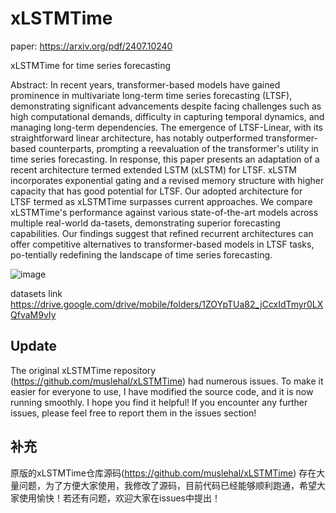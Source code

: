 # xLSTMTime

paper:
https://arxiv.org/pdf/2407.10240

xLSTMTime for time series forecasting 

Abstract: In recent years, transformer-based models have gained prominence in multivariate long-term time series forecasting (LTSF), demonstrating significant advancements despite facing challenges such as high computational demands, difficulty in capturing temporal dynamics, and managing long-term dependencies. The emergence of LTSF-Linear, with its straightforward linear architecture, has notably outperformed transformer-based counterparts, prompting a reevaluation of the transformer's utility in time series forecasting. In response, this paper presents an adaptation of a recent architecture termed extended LSTM (xLSTM) for LTSF. xLSTM incorporates exponential gating and a revised memory structure with higher capacity that has good potential for LTSF. Our adopted architecture for LTSF termed as xLSTMTime surpasses current approaches. We compare xLSTMTime's performance against various state-of-the-art models across multiple real-world da-tasets, demonstrating superior forecasting capabilities. Our findings suggest that refined recurrent architectures can offer competitive alternatives to transformer-based models in LTSF tasks, po-tentially redefining the landscape of time series forecasting. 

![image](https://github.com/user-attachments/assets/dbec9452-dd0f-432e-b1e1-22cffe6fcf8a)



datasets link 
https://drive.google.com/drive/mobile/folders/1ZOYpTUa82_jCcxIdTmyr0LXQfvaM9vIy


## Update

The original xLSTMTime repository (https://github.com/muslehal/xLSTMTime) had numerous issues. To make it easier for everyone to use, I have modified the source code, and it is now running smoothly. I hope you find it helpful! If you encounter any further issues, please feel free to report them in the issues section!


## 补充

原版的xLSTMTime仓库源码(https://github.com/muslehal/xLSTMTime) 存在大量问题，为了方便大家使用，我修改了源码，目前代码已经能够顺利跑通，希望大家使用愉快！若还有问题，欢迎大家在issues中提出！

